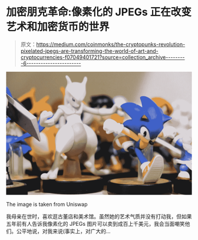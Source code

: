 # 加密朋克革命:像素化的 JPEGs 正在改变艺术和加密货币的世界

> 原文：<https://medium.com/coinmonks/the-cryptopunks-revolution-pixelated-jpegs-are-transforming-the-world-of-art-and-cryptocurrencies-f07049401721?source=collection_archive---------6----------------------->

![](img/9ec3f197dc9edc4210f2159d6cf38fd2.png)

The image is taken from Uniswap

我母亲在世时，喜欢逛古董店和美术馆。虽然她的艺术气质并没有打动我，但如果五年前有人告诉我像素化的 JPEGs 图片可以卖到成百上千美元，我会当面嘲笑他们。公平地说，对我来说(事实上，对广大的…